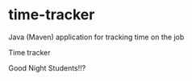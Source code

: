 # time-tracker
Java (Maven) application for tracking time on the job

Time tracker

Good Night Students!!?
